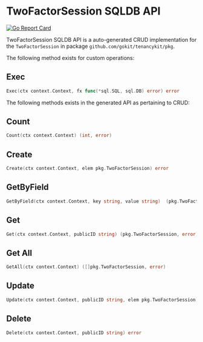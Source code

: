 TwoFactorSession SQLDB API
===================================

[![Go Report Card](https://goreportcard.com/badge/github.com/gokit/tenancykit/pkg/db/twofactorsessionsql)](https://goreportcard.com/report/github.com/gokit/tenancykit/pkg/db/twofactorsessionsql)

TwoFactorSession SQLDB API is a auto-generated CRUD implementation for the `TwoFactorSession` in package `github.com/gokit/tenancykit/pkg`.

The following method exists for custom operations:

## Exec

```go
Exec(ctx context.Context, fx func(*sql.SQL, sql.DB) error) error
```

The following methods exists in the generated API as pertaining to CRUD:

## Count

```go
Count(ctx context.Context) (int, error)
```

## Create

```go
Create(ctx context.Context, elem pkg.TwoFactorSession) error
```

## GetByField

```go
GetByField(ctx context.Context, key string, value string)  (pkg.TwoFactorSession,  error)
```

## Get

```go
Get(ctx context.Context, publicID string) (pkg.TwoFactorSession, error)
```

## Get All

```go
GetAll(ctx context.Context) ([]pkg.TwoFactorSession, error)
```

## Update

```go
Update(ctx context.Context, publicID string, elem pkg.TwoFactorSession) error
```

## Delete

```go
Delete(ctx context.Context, publicID string) error
```
